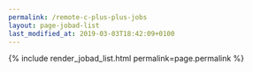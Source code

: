 ```yaml
---
permalink: /remote-c-plus-plus-jobs
layout: page-jobad-list
last_modified_at: 2019-03-03T18:42:09+0100
---
```

{% include render_jobad_list.html permalink=page.permalink %}
